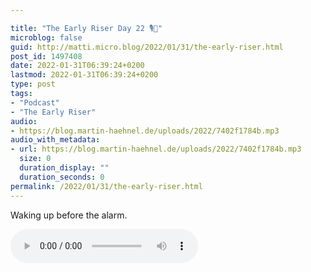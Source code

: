 ```yaml
---

title: "The Early Riser Day 22 🎙🌅"
microblog: false
guid: http://matti.micro.blog/2022/01/31/the-early-riser.html
post_id: 1497408
date: 2022-01-31T06:39:24+0200
lastmod: 2022-01-31T06:39:24+0200
type: post
tags:
- "Podcast"
- "The Early Riser"
audio:
- https://blog.martin-haehnel.de/uploads/2022/7402f1784b.mp3
audio_with_metadata:
- url: https://blog.martin-haehnel.de/uploads/2022/7402f1784b.mp3
  size: 0
  duration_display: ""
  duration_seconds: 0
permalink: /2022/01/31/the-early-riser.html
---
```

Waking up before the alarm.

<audio controls="controls" src="https://blog.martin-haehnel.de/uploads/2022/7402f1784b.mp3" preload="metadata" />
